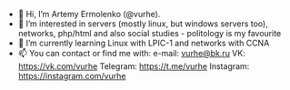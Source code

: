 - 👋 Hi, I’m Artemy Ermolenko (@vurhe).
- 👀 I’m interested in servers (mostly linux, but windows servers too), networks, php/html and also social studies - politology is my favourite
- 🌱 I’m currently learning Linux with LPIC-1 and networks with CCNA
- 📫 You can contact or find me with:
      e-mail: vurhe@bk.ru
      VK: https://vk.com/vurhe
      Telegram: https://t.me/vurhe
      Instagram: https://instagram.com/vurhe
     

<!---
vurhe/vurhe is a ✨ special ✨ repository because its `README.md` (this file) appears on your GitHub profile.
You can click the Preview link to take a look at your changes.
--->
